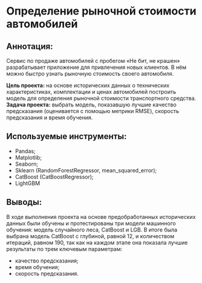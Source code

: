 # Определение рыночной стоимости автомобилей

## Аннотация:
Сервис по продаже автомобилей с пробегом «Не бит, не крашен» разрабатывает приложение для привлечения новых клиентов. В нём можно быстро узнать рыночную стоимость своего автомобиля.

**Цель проекта:** на основе исторических данных о технических характеристиках, комплектации и ценах автомобилей построить модель для определения рыночной стоимости транспортного средства. \
**Задача проекта:** выбрать модель, показавшую лучшие качество предсказания (оценивается с помощью метрики RMSE), скорость предсказания и время обучения.

## Используемые инструменты:
- Pandas;
- Matplotlib;
- Seaborn;
- Sklearn (RandomForestRegressor, mean_squared_error);
- CatBoost (CatBoostRegressor);
- LightGBM

## Выводы:
В ходе выполнения проекта на основе предобработанных исторических данных были обучены и протестированы три модели машинного обучения: модель случайного леса, CatBoost и LGB. В итоге была выбрана модель CatBoost с глубиной, равной 12, и количеством итераций, равном 190, так как на каждом этапе она показала лучшие результаты по трем ключевым параметрам:
- качество предсказания;
- время обучения;
- скорость предсказания.
